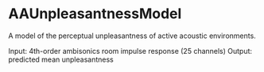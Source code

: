 # AAUnpleasantnessModel
A model of the perceptual unpleasantness of active acoustic environments.

Input: 4th-order ambisonics room impulse response (25 channels)
Output: predicted mean unpleasantness
